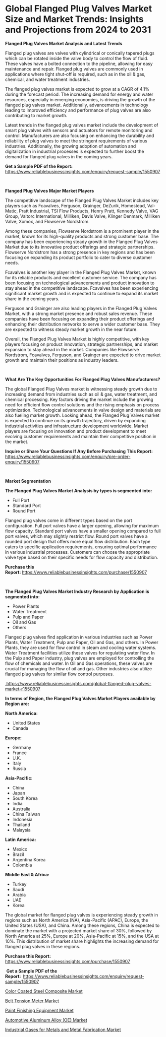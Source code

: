 <p><h1>Global Flanged Plug Valves Market Size and Market Trends: Insights and Projections from 2024 to 2031</h1></p><p><strong>Flanged Plug Valves Market Analysis and Latest Trends</strong></p>
<p><p>Flanged plug valves are valves with cylindrical or conically tapered plugs which can be rotated inside the valve body to control the flow of fluid. These valves have a bolted connection to the pipeline, allowing for easy maintenance and repair. Flanged plug valves are commonly used in applications where tight shut-off is required, such as in the oil & gas, chemical, and water treatment industries.</p><p>The flanged plug valves market is expected to grow at a CAGR of 4.1% during the forecast period. The increasing demand for energy and water resources, especially in emerging economies, is driving the growth of the flanged plug valves market. Additionally, advancements in technology leading to improved efficiency and performance of plug valves are also contributing to market growth.</p><p>Latest trends in the flanged plug valves market include the development of smart plug valves with sensors and actuators for remote monitoring and control. Manufacturers are also focusing on enhancing the durability and reliability of plug valves to meet the stringent requirements of various industries. Additionally, the growing adoption of automation and digitalization in industrial processes is expected to further boost the demand for flanged plug valves in the coming years.</p></p>
<p><strong>Get a Sample PDF of the Report:&nbsp;</strong> <a href="https://www.reliablebusinessinsights.com/enquiry/request-sample/1550907">https://www.reliablebusinessinsights.com/enquiry/request-sample/1550907</a></p>
<p>&nbsp;</p>
<p><strong>Flanged Plug Valves Major Market Players</strong></p>
<p><p>The competitive landscape of the Flanged Plug Valves Market includes key players such as Fcavalves, Ferguson, Grainger, DeZurik, Homestead, Val-Matic, Pratt Industrial, TSI Flow Products, Henry Pratt, Kennedy Valve, VAG Group, Valtorc International, Milliken, Davis Valve, Klinger Denmark, Milliken Valve, Xomox, and Flowserve Nordstrom. </p><p>Among these companies, Flowserve Nordstrom is a prominent player in the market, known for its high-quality products and strong customer base. The company has been experiencing steady growth in the Flanged Plug Valves Market due to its innovative product offerings and strategic partnerships. Flowserve Nordstrom has a strong presence in key regions and has been focusing on expanding its product portfolio to cater to diverse customer needs.</p><p>Fcavalves is another key player in the Flanged Plug Valves Market, known for its reliable products and excellent customer service. The company has been focusing on technological advancements and product innovation to stay ahead in the competitive landscape. Fcavalves has been experiencing significant market growth and is expected to continue to expand its market share in the coming years.</p><p>Ferguson and Grainger are also leading players in the Flanged Plug Valves Market, with a strong market presence and robust sales revenue. These companies have been focusing on expanding their product offerings and enhancing their distribution networks to serve a wider customer base. They are expected to witness steady market growth in the near future.</p><p>Overall, the Flanged Plug Valves Market is highly competitive, with key players focusing on product innovation, strategic partnerships, and market expansion to stay ahead in the market. Companies like Flowserve Nordstrom, Fcavalves, Ferguson, and Grainger are expected to drive market growth and maintain their positions as industry leaders.</p></p>
<p>&nbsp;</p>
<p><strong>What Are The Key Opportunities For Flanged Plug Valves Manufacturers?</strong></p>
<p><p>The global Flanged Plug Valves market is witnessing steady growth due to increasing demand from industries such as oil & gas, water treatment, and chemical processing. Key factors driving the market include the growing need for efficient flow control solutions and the rising emphasis on process optimization. Technological advancements in valve design and materials are also fueling market growth. Looking ahead, the Flanged Plug Valves market is expected to continue on its growth trajectory, driven by expanding industrial activities and infrastructure development worldwide. Market players are focusing on innovation and product development to meet evolving customer requirements and maintain their competitive position in the market.</p></p>
<p><strong>Inquire or Share Your Questions If Any Before Purchasing This Report:</strong> <a href="https://www.reliablebusinessinsights.com/enquiry/pre-order-enquiry/1550907">https://www.reliablebusinessinsights.com/enquiry/pre-order-enquiry/1550907</a></p>
<p>&nbsp;</p>
<p><strong>Market Segmentation</strong></p>
<p><strong>The Flanged Plug Valves Market Analysis by types is segmented into:</strong></p>
<p><ul><li>Full Port</li><li>Standard Port</li><li>Round Port</li></ul></p>
<p><p>Flanged plug valves come in different types based on the port configuration. Full port valves have a larger opening, allowing for maximum flow capacity. Standard port valves have a smaller opening compared to full port valves, which may slightly restrict flow. Round port valves have a rounded port design that offers more equal flow distribution. Each type caters to specific application requirements, ensuring optimal performance in various industrial processes. Customers can choose the appropriate valve type based on their specific needs for flow capacity and distribution.</p></p>
<p><strong>Purchase this Report:&nbsp;</strong><a href="https://www.reliablebusinessinsights.com/purchase/1550907">https://www.reliablebusinessinsights.com/purchase/1550907</a></p>
<p>&nbsp;</p>
<p><strong>The Flanged Plug Valves Market Industry Research by Application is segmented into:</strong></p>
<p><ul><li>Power Plants</li><li>Water Treatment</li><li>Pulp and Paper</li><li>Oil and Gas</li><li>Others</li></ul></p>
<p><p>Flanged plug valves find application in various industries such as Power Plants, Water Treatment, Pulp and Paper, Oil and Gas, and others. In Power Plants, they are used for flow control in steam and cooling water systems. Water Treatment facilities utilize these valves for regulating water flow. In the Pulp and Paper industry, plug valves are employed for controlling the flow of chemicals and water. In Oil and Gas operations, these valves are crucial for managing the flow of oil and gas. Other industries also utilize flanged plug valves for similar flow control purposes.</p></p>
<p><a href="https://www.reliablebusinessinsights.com/global-flanged-plug-valves-market-r1550907">&nbsp;https://www.reliablebusinessinsights.com/global-flanged-plug-valves-market-r1550907</a></p>
<p><strong>In terms of Region, the Flanged Plug Valves Market Players available by Region are:</strong></p>
<p>
    <p> <strong> North America: </strong>
        <ul>
            <li>United States</li>
            <li>Canada</li>
        </ul>
        </p> 
    <p> <strong> Europe: </strong>
        <ul>
            <li>Germany</li>
            <li>France</li>
            <li>U.K.</li>
            <li>Italy</li>
            <li>Russia</li>
        </ul>
        </p> 
    <p> <strong> Asia-Pacific: </strong>
        <ul>
            <li>China</li>
            <li>Japan</li>
            <li>South Korea</li>
            <li>India</li>
            <li>Australia</li>
            <li>China Taiwan</li>
            <li>Indonesia</li>
            <li>Thailand</li>
            <li>Malaysia</li>
        </ul>
        </p> 
    <p> <strong> Latin America: </strong>
        <ul>
            <li>Mexico</li>
            <li>Brazil</li>
            <li>Argentina Korea</li>
            <li>Colombia</li>
        </ul>
        </p> 
    <p> <strong> Middle East & Africa: </strong>
        <ul>
            <li>Turkey</li>
            <li>Saudi</li>
            <li>Arabia</li>
            <li>UAE</li>
            <li>Korea</li>
        </ul>
    </p>
    </p>
<p><p>The global market for flanged plug valves is experiencing steady growth in regions such as North America (NA), Asia-Pacific (APAC), Europe, the United States (USA), and China. Among these regions, China is expected to dominate the market with a projected market share of 30%, followed by North America at 25%, Europe at 20%, Asia-Pacific at 15%, and the USA at 10%. This distribution of market share highlights the increasing demand for flanged plug valves in these regions.</p></p>
<p><strong>Purchase this Report: </strong><a href="https://www.reliablebusinessinsights.com/purchase/1550907">https://www.reliablebusinessinsights.com/purchase/1550907</a></p>
<p>&nbsp;<strong>Get a Sample PDF of the Report:&nbsp;&nbsp;</strong><a href="https://www.reliablebusinessinsights.com/enquiry/request-sample/1550907">https://www.reliablebusinessinsights.com/enquiry/request-sample/1550907</a></p>
<p><strong></strong></p>
<p><p><a href="https://medium.com/@henrykihn1922/insights-into-the-color-coated-steel-composite-market-size-which-is-expanding-with-a-10-9-b38ee63b8bba">Color Coated Steel Composite Market</a></p><p><a href="https://github.com/GroverBarry/Market-Research-Report-List-6/blob/main/belt-tension-meter-market.md">Belt Tension Meter Market</a></p><p><a href="https://github.com/widyafarer/Market-Research-Report-List-1/blob/main/paint-finishing-equipment-market.md">Paint Finishing Equipment Market</a></p><p><a href="https://medium.com/@daveblock38/global-automotive-aluminum-alloy-oe-market-trends-insights-into-growth-opportunities-and-4eee2c205ba3">Automotive Aluminum Alloy (OE) Market</a></p><p><a href="https://medium.com/@dhjdj3783/global-industrial-gases-for-metals-and-metal-fabrication-market-size-and-market-trends-analysis-by-de0758392876">Industrial Gases for Metals and Metal Fabrication Market</a></p></p>